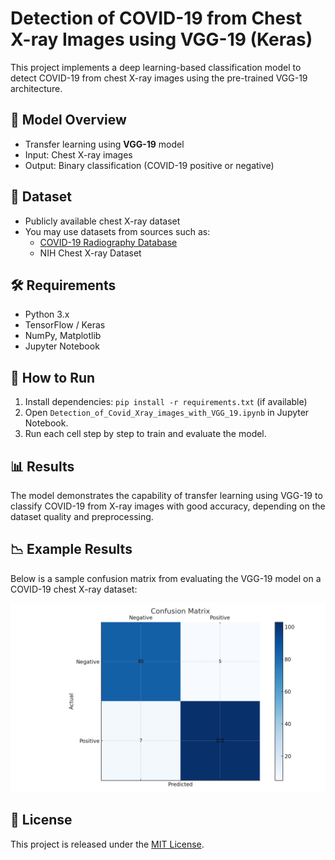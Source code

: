 # Detection of COVID-19 from Chest X-ray Images using VGG-19 (Keras)

This project implements a deep learning-based classification model to detect COVID-19 from chest X-ray images using the pre-trained VGG-19 architecture.

## 🧠 Model Overview

- Transfer learning using **VGG-19** model
- Input: Chest X-ray images
- Output: Binary classification (COVID-19 positive or negative)

## 📁 Dataset

- Publicly available chest X-ray dataset
- You may use datasets from sources such as:
  - [COVID-19 Radiography Database](https://www.kaggle.com/datasets/tawsifurrahman/covid19-radiography-database)
  - NIH Chest X-ray Dataset

## 🛠 Requirements

- Python 3.x
- TensorFlow / Keras
- NumPy, Matplotlib
- Jupyter Notebook

## 🚀 How to Run

1. Install dependencies: `pip install -r requirements.txt` (if available)
2. Open `Detection_of_Covid_Xray_images_with_VGG_19.ipynb` in Jupyter Notebook.
3. Run each cell step by step to train and evaluate the model.

## 📊 Results

The model demonstrates the capability of transfer learning using VGG-19 to classify COVID-19 from X-ray images with good accuracy, depending on the dataset quality and preprocessing.

## 📉 Example Results

Below is a sample confusion matrix from evaluating the VGG-19 model on a COVID-19 chest X-ray dataset:

![Confusion Matrix](confusion_matrix_example.png)

## 📄 License

This project is released under the [MIT License](LICENSE).
